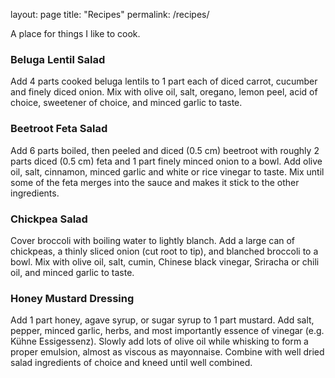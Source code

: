 layout: page
title: "Recipes"
permalink: /recipes/

A place for things I like to cook.

### Beluga Lentil Salad
Add 4 parts cooked beluga lentils to 1 part each of diced carrot, cucumber and finely diced onion.
Mix with olive oil, salt, oregano, lemon peel, acid of choice, sweetener of choice, and minced garlic to taste.

### Beetroot Feta Salad
Add 6 parts boiled, then peeled and diced (0.5 cm) beetroot with roughly 2 parts diced (0.5 cm) feta and 1 part finely minced onion to a bowl.
Add olive oil, salt, cinnamon, minced garlic and white or rice vinegar to taste.
Mix until some of the feta merges into the sauce and makes it stick to the other ingredients.

### Chickpea Salad
Cover broccoli with boiling water to lightly blanch.
Add a large can of chickpeas, a thinly sliced onion (cut root to tip), and blanched broccoli to a bowl.
Mix with olive oil, salt, cumin, Chinese black vinegar, Sriracha or chili oil, and minced garlic to taste.

### Honey Mustard Dressing
Add 1 part honey, agave syrup, or sugar syrup to 1 part mustard.
Add salt, pepper, minced garlic, herbs, and most importantly essence of vinegar (e.g. Kühne Essigessenz).
Slowly add lots of olive oil while whisking to form a proper emulsion, almost as viscous as mayonnaise.
Combine with well dried salad ingredients of choice and kneed until well combined.

